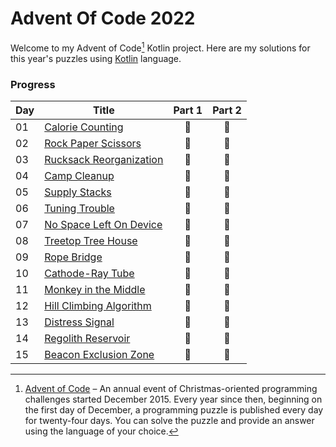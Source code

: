 # Advent Of Code 2022

Welcome to my Advent of Code[^aoc] Kotlin project. Here are my solutions for this year's puzzles using [Kotlin](https://kotlinlang.org) language.

### Progress
| Day | Title                                   | Part 1 | Part 2 |
|-----|-----------------------------------------|:------:|:------:|
| 01  | [Calorie Counting](src/Day01.kt)        |   🌟   |   🌟   |
| 02  | [Rock Paper Scissors](src/Day02.kt)     |   🌟   |   🌟   |
| 03  | [Rucksack Reorganization](src/Day03.kt) |   🌟   |   🌟   |
| 04  | [Camp Cleanup](src/Day04.kt)            |   🌟   |   🌟   |
| 05  | [Supply Stacks](src/Day05.kt)           |   🌟   |   🌟   |
| 06  | [Tuning Trouble](src/Day06.kt)          |   🌟   |   🌟   |
| 07  | [No Space Left On Device](src/Day07.kt) |   🌟   |   🌟   |
| 08  | [Treetop Tree House](src/Day08.kt)      |   🌟   |   🌟   |
| 09  | [Rope Bridge](src/Day09.kt)             |   🌟   |   🌟   |
| 10  | [Cathode-Ray Tube](src/Day10.kt)        |   🌟   |   🌟   |
| 11  | [Monkey in the Middle](src/Day11.kt)    |   🌟   |   🌟   |
| 12  | [Hill Climbing Algorithm](src/Day12.kt) |   🌟   |   🌟   |
| 13  | [Distress Signal](src/Day13.kt)         |   🌟   |   🌟   |
| 14  | [Regolith Reservoir](src/Day14.kt)      |   🌟   |   🌟   |
| 15  | [Beacon Exclusion Zone](src/Day15.kt)   |   🌟   |   🌟   |

[^aoc]: [Advent of Code](https://adventofcode.com) – An annual event of Christmas-oriented programming challenges started December 2015.
Every year since then, beginning on the first day of December, a programming puzzle is published every day for twenty-four days.
You can solve the puzzle and provide an answer using the language of your choice.
